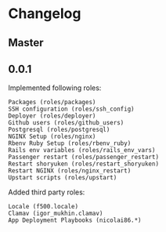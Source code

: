 # Changelog

## Master

## 0.0.1

Implemented following roles:

```
Packages (roles/packages)
SSH configuration (roles/ssh_config)
Deployer (roles/deployer)
Github users (roles/github_users)
Postgresql (roles/postgresql)
NGINX Setup (roles/nginx)
Rbenv Ruby Setup (roles/rbenv_ruby)
Rails env variables (roles/rails_env_vars)
Passenger restart (roles/passenger_restart)
Restart shoryuken (roles/restart_shoryuken)
Restart NGINX (roles/nginx_restart)
Upstart scripts (roles/upstart)
```

Added third party roles:

```
Locale (f500.locale)
Clamav (igor_mukhin.clamav)
App Deployment Playbooks (nicolai86.*)
```

